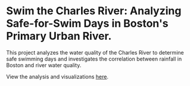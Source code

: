 # Swim the Charles River: Analyzing Safe-for-Swim Days in Boston's Primary Urban River.

This project analyzes the water quality of the Charles River to determine safe 
swimming days and investigates the correlation between rainfall in Boston and 
river water quality. 

View the analysis and visualizations [here](https://jdonohue44.github.io/SwimTheCharlesRiver/).

